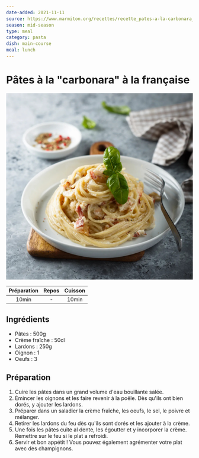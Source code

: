 ```yaml
---
date-added: 2021-11-11
source: https://www.marmiton.org/recettes/recette_pates-a-la-carbonara_80453.aspx
season: mid-season
type: meal
category: pasta
dish: main-course
meal: lunch
---
```


# Pâtes à la "carbonara" à la française

![](images/Pâtes%20à%20la%20%22carbonara%22%20à%20la%20française.jpg)

| Préparation | Repos | Cuisson |
|:-----------:|:-----:|:-------:|
|    10min    |   -   |  10min  |

## Ingrédients

- Pâtes : 500g
- Crème fraîche : 50cl
- Lardons : 250g
- Oignon : 1
- Oeufs : 3

## Préparation

1. Cuire les pâtes dans un grand volume d'eau bouillante salée.
2. Émincer les oignons et les faire revenir à la poêle. Dès qu'ils ont bien dorés, y ajouter les lardons.
3. Préparer dans un saladier la crème fraîche, les oeufs, le sel, le poivre et mélanger.
4. Retirer les lardons du feu dès qu'ils sont dorés et les ajouter à la crème.
5. Une fois les pâtes cuite al dente, les égoutter et y incorporer la crème. Remettre sur le feu si le plat a refroidi.
6. Servir et bon appétit ! Vous pouvez également agrémenter votre plat avec des champignons.
